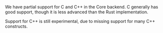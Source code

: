 We have partial support for C and C++ in the Core backend. C generally has good support, though it is less advanced than
the Rust implementation.

Support for C++ is still experimental, due to missing support for many C++ constructs.